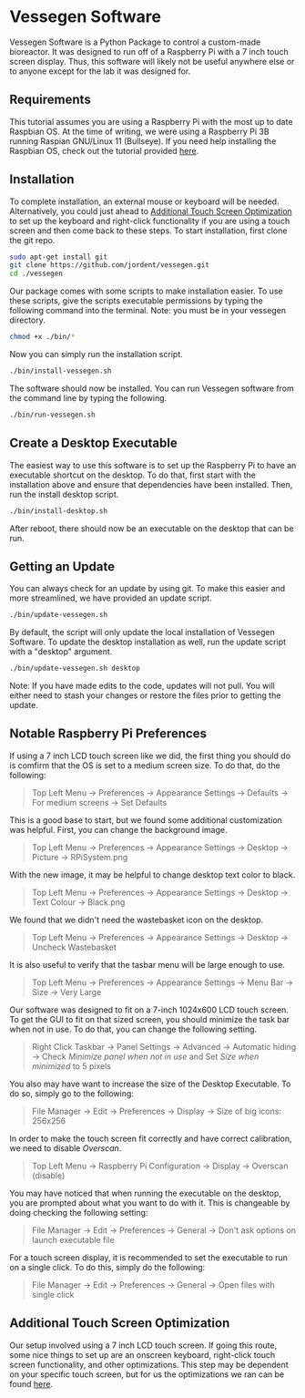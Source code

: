 # **Vessegen Software**

Vessegen Software is a Python Package to control a custom-made bioreactor. It was designed to run off of a Raspberry Pi with a 7 inch touch screen display. Thus, this software will likely not be useful anywhere else or to anyone except for the lab it was designed for.

## **Requirements**

This tutorial assumes you are using a Raspberry Pi with the most up to date Raspbian OS. At the time of writing, we were using a Raspberry Pi 3B running Raspian GNU/Linux 11 (Bullseye). If you need help installing the Raspbian OS, check out the tutorial provided [here](https://www.raspberrypi.com/software/).

## **Installation**

To complete installation, an external mouse or keyboard will be needed. Alternatively, you could just ahead to [Additional Touch Screen Optimization](#additional-touch-screen-optimization) to set up the keyboard and right-click functionality if you are using a touch screen and then come back to these steps. To start installation, first clone the git repo.

```bash
sudo apt-get install git
git clone https://github.com/jordent/vessegen.git
cd ./vessegen
```

Our package comes with some scripts to make installation easier. To use these scripts, give the scripts executable permissions by typing the following command into the terminal. Note: you must be in your vessegen directory.

```bash
chmod +x ./bin/*
```

Now you can simply run the installation script.

```bash
./bin/install-vessegen.sh
```
The software should now be installed. You can run Vessegen software from the command line by typing the following.
```bash
./bin/run-vessegen.sh
```

## **Create a Desktop Executable**

The easiest way to use this software is to set up the Raspberry Pi to have an executable shortcut on the desktop. To do that, first start with the installation above and ensure that dependencies have been installed. Then, run the install desktop script.

```bash
./bin/install-desktop.sh
```

After reboot, there should now be an executable on the desktop that can be run.

## Getting an Update

You can always check for an update by using git. To make this easier and more streamlined, we have provided an update script.

```bash
./bin/update-vessegen.sh
```

By default, the script will only update the local installation of Vessegen Software. To update the desktop installation as well, run the update script with a "desktop" argument.

```bash
./bin/update-vessegen.sh desktop
```

Note: If you have made edits to the code, updates will not pull. You will either need to stash your changes or restore the files prior to getting the update.

## **Notable Raspberry Pi Preferences**
If using a 7 inch LCD touch screen like we did, the first thing you should do is comfirm that the OS is set to a medium screen size. To do that, do the following:

> Top Left Menu &rarr; Preferences &rarr; Appearance Settings &rarr; Defaults &rarr; For medium screens &rarr; Set Defaults

This is a good base to start, but we found some additional customization was helpful. First, you can change the background image.

> Top Left Menu &rarr; Preferences &rarr; Appearance Settings &rarr; Desktop &rarr; Picture &rarr; RPiSystem.png

With the new image, it may be helpful to change desktop text color to black.

> Top Left Menu &rarr; Preferences &rarr; Appearance Settings &rarr; Desktop &rarr; Text Colour &rarr; Black.png

We found that we didn't need the wastebasket icon on the desktop.

> Top Left Menu &rarr; Preferences &rarr; Appearance Settings &rarr; Desktop &rarr; Uncheck Wastebasket

It is also useful to verify that the tasbar menu will be large enough to use.

> Top Left Menu &rarr; Preferences &rarr; Appearance Settings &rarr; Menu Bar &rarr; Size &rarr; Very Large

Our software was designed to fit on a 7-inch 1024x600 LCD touch screen. To get the GUI to fit on that sized screen, you should minimize the task bar when not in use. To do that, you can change the following setting.

> Right Click Taskbar &rarr; Panel Settings &rarr; Advanced &rarr; Automatic hiding &rarr; Check *Minimize panel when not in use* and Set *Size when minimized* to 5 pixels

You also may have want to increase the size of the Desktop Executable. To do so, simply go to the following:

> File Manager &rarr; Edit &rarr; Preferences &rarr; Display &rarr; Size of big icons: 256x256

In order to make the touch screen fit correctly and have correct calibration, we need to disable *Overscan*.

> Top Left Menu &rarr; Raspberry Pi Configuration &rarr; Display &rarr; Overscan (disable)

You may have noticed that when running the executable on the desktop, you are prompted about what you want to do with it. This is changeable by doing checking the following setting:

> File Manager &rarr; Edit &rarr; Preferences &rarr; General &rarr; Don't ask options on launch executable file

For a touch screen display, it is recommended to set the executable to run on a single click. To do this, simply do the following:

> File Manager &rarr; Edit &rarr; Preferences &rarr; General &rarr; Open files with single click

## **Additional Touch Screen Optimization**
Our setup involved using a 7 inch LCD touch screen. If going this route, some nice things to set up are an onscreen keyboard, right-click touch screen functionality, and other optimizations. This step may be dependent on your specific touch screen, but for us the optimizations we ran can be found [here](https://docs.sunfounder.com/projects/ts-7/en/latest/quick_user_guide.html).
